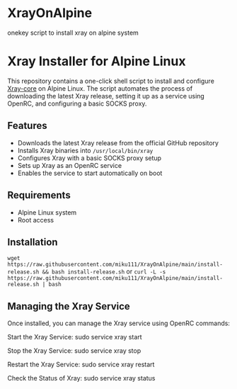 # XrayOnAlpine
onekey script to install xray on alpine system
# Xray Installer for Alpine Linux

This repository contains a one-click shell script to install and configure [Xray-core](https://github.com/XTLS/Xray-core) on Alpine Linux. The script automates the process of downloading the latest Xray release, setting it up as a service using OpenRC, and configuring a basic SOCKS proxy.

## Features

- Downloads the latest Xray release from the official GitHub repository
- Installs Xray binaries into `/usr/local/bin/xray`
- Configures Xray with a basic SOCKS proxy setup
- Sets up Xray as an OpenRC service
- Enables the service to start automatically on boot

## Requirements

- Alpine Linux system
- Root access

## Installation

`wget https://raw.githubusercontent.com/miku111/XrayOnAlpine/main/install-release.sh && bash install-release.sh`
or
`curl -L -s https://raw.githubusercontent.com/miku111/XrayOnAlpine/main/install-release.sh | bash`

##  Managing the Xray Service
Once installed, you can manage the Xray service using OpenRC commands:

Start the Xray Service:
sudo service xray start

Stop the Xray Service:
sudo service xray stop

Restart the Xray Service:
sudo service xray restart

Check the Status of Xray:
sudo service xray status
